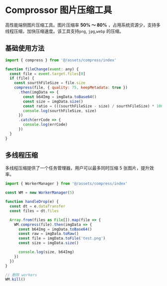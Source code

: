 # Comprossor 图片压缩工具

高性能端侧图片压缩工具。图片压缩率 **50% ～ 80%** ，占用系统资源少，支持多线程压缩，加快压缩速度。该工具支持`png`, `jpg`,`webp` 的压缩。

## 基础使用方法

```js
import { compress } from '@/assets/compress/index'

function fileChange(event: any) {
  const file = event.target.files[0]
  if (file) {
    const sourthFileSize = file.size
    compress(file, { quality: 75, keepMetadata: true })
      .then(imgData => {
        const b64Img = imgData.toBase64()
        const size = imgData.size()
        const ratio = (((sourthFileSize - size) / sourthFileSize) * 100).toFixed(2)
        console.log(sourthFileSize, size)
      })
      .catch(errCode => {
        console.log(errCode)
      })
  }
}
```

## 多线程压缩

多线程压缩提供了一个任务管理器，用户可以最多同时压缩 5 张图片，提升效率。

```js
import { WorkerManager } from '@/assets/compress/index'

const WM = new WorkerManager(5)

function handleDrop(e) {
  const dt = e.dataTransfer
  const files = dt.files

  Array.from(files as File[]).map(file => {
    WM.compress(file).then(imgData => {
      const b64Img = imgData.toBase64()
      const raw = imgData.toRaw()
      const file = imgData.toFile('test.png')
      const size = imgData.size()

      console.log(size, b64Img)
    })
  })
}

// 删除 workers
WM.kill()
```
